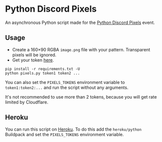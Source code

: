 # Python Discord Pixels

An asynchronous Python script made for the [Python Discord Pixels](https://pixels.pythondiscord.com/) event.

## Usage

- Create a 160×90 RGBA `image.png` file with your pattern. Transparent pixels will be ignored.
- Get your token [here](https://pixels.pythondiscord.com/authorize).

```shell
pip install -r requirements.txt -U
python pixels.py token1 token2 ...
```

You can also set the `PIXELS_TOKENS` environment variable to `token1:token2:...` and run the script without any arguments.

It's not recommended to use more than 2 tokens, because you will get rate limited by Cloudflare.

## Heroku

You can run this script on [Heroku](https://heroku.com/). To do this add the `heroku/python` Buildpack and set the `PIXELS_TOKENS` environment variable.